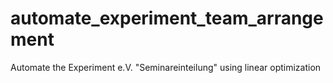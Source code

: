# automate_experiment_team_arrangement
Automate the Experiment e.V. "Seminareinteilung" using linear optimization
